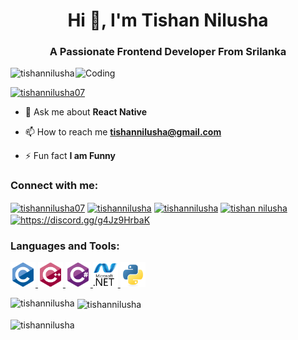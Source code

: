 <h1 align="center">Hi 👋, I'm Tishan Nilusha</h1>
<h3 align="center">A Passionate Frontend Developer From Srilanka</h3>
<img align="right" alt="Coding" width="400" src="https://r7q6w9z6.rocketcdn.me/career/wp-content/uploads/2020/03/hello.gif">

<p align="left"> <img src="https://komarev.com/ghpvc/?username=tishannilusha&label=Profile%20views&color=0e75b6&style=flat" alt="tishannilusha" /> </p>

<p align="left"> <a href="https://twitter.com/tishannilusha07" target="blank"><img src="https://img.shields.io/twitter/follow/tishannilusha07?logo=twitter&style=for-the-badge" alt="tishannilusha07" /></a> </p>

- 💬 Ask me about **React Native**

- 📫 How to reach me **tishannilusha@gmail.com**

- ⚡ Fun fact **I am Funny**

<h3 align="left">Connect with me:</h3>
<p align="left">
<a href="https://twitter.com/tishannilusha07" target="blank"><img align="center" src="https://raw.githubusercontent.com/rahuldkjain/github-profile-readme-generator/master/src/images/icons/Social/twitter.svg" alt="tishannilusha07" height="30" width="40" /></a>
<a href="https://fb.com/tishannilusha" target="blank"><img align="center" src="https://raw.githubusercontent.com/rahuldkjain/github-profile-readme-generator/master/src/images/icons/Social/facebook.svg" alt="tishannilusha" height="30" width="40" /></a>
<a href="https://instagram.com/tishannilusha" target="blank"><img align="center" src="https://raw.githubusercontent.com/rahuldkjain/github-profile-readme-generator/master/src/images/icons/Social/instagram.svg" alt="tishannilusha" height="30" width="40" /></a>
<a href="https://www.youtube.com/c/tishan nilusha" target="blank"><img align="center" src="https://raw.githubusercontent.com/rahuldkjain/github-profile-readme-generator/master/src/images/icons/Social/youtube.svg" alt="tishan nilusha" height="30" width="40" /></a>
<a href="https://discord.gg/https://discord.gg/g4Jz9HrbaK" target="blank"><img align="center" src="https://raw.githubusercontent.com/rahuldkjain/github-profile-readme-generator/master/src/images/icons/Social/discord.svg" alt="https://discord.gg/g4Jz9HrbaK" height="30" width="40" /></a>
</p>

<h3 align="left">Languages and Tools:</h3>
<p align="left"> <a href="https://www.cprogramming.com/" target="_blank" rel="noreferrer"> <img src="https://raw.githubusercontent.com/devicons/devicon/master/icons/c/c-original.svg" alt="c" width="40" height="40"/> </a> <a href="https://www.w3schools.com/cpp/" target="_blank" rel="noreferrer"> <img src="https://raw.githubusercontent.com/devicons/devicon/master/icons/cplusplus/cplusplus-original.svg" alt="cplusplus" width="40" height="40"/> </a> <a href="https://www.w3schools.com/cs/" target="_blank" rel="noreferrer"> <img src="https://raw.githubusercontent.com/devicons/devicon/master/icons/csharp/csharp-original.svg" alt="csharp" width="40" height="40"/> </a> <a href="https://dotnet.microsoft.com/" target="_blank" rel="noreferrer"> <img src="https://raw.githubusercontent.com/devicons/devicon/master/icons/dot-net/dot-net-original-wordmark.svg" alt="dotnet" width="40" height="40"/> </a> <a href="https://www.python.org" target="_blank" rel="noreferrer"> <img src="https://raw.githubusercontent.com/devicons/devicon/master/icons/python/python-original.svg" alt="python" width="40" height="40"/> </a> </p>

<p><img align="left" src="https://github-readme-stats.vercel.app/api/top-langs?username=tishannilusha&show_icons=true&locale=en&layout=compact" alt="tishannilusha" /></p>

<p>&nbsp;<img align="center" src="https://github-readme-stats.vercel.app/api?username=tishannilusha&show_icons=true&locale=en" alt="tishannilusha" /></p>

<p><img align="center" src="https://github-readme-streak-stats.herokuapp.com/?user=tishannilusha&" alt="tishannilusha" /></p>
